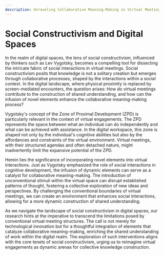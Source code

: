 ```yaml
---
description: Unraveling Collaborative Meaning-Making in Virtual Meetings
---
```


# Social Constructivism and Digital Spaces

In the realm of digital spaces, the lens of social constructivism, influenced by thinkers such as Lev Vygotsky, becomes a compelling tool for dissecting the intricate fabric of social interactions in virtual meetings. Social constructivism posits that knowledge is not a solitary creation but emerges through collaborative processes, shaped by the interactions within a social context. In the digital landscape, where physical proximity is replaced by screen-mediated encounters, the question arises: How do virtual meetings contribute to the construction of shared understanding, and how can the infusion of novel elements enhance the collaborative meaning-making process?

Vygotsky's concept of the Zone of Proximal Development (ZPD) is particularly relevant in the context of virtual engagements. The ZPD represents the space between what an individual can do independently and what can be achieved with assistance. In the digital workspace, this zone is shaped not only by the individual's cognitive abilities but also by the affordances and constraints of the virtual environment. Virtual meetings, with their structured agendas and often detached nature, might inadvertently limit the expansive potential of the ZPD.

Herein lies the significance of incorporating novel elements into virtual interactions. Just as Vygotsky emphasized the role of social interactions in cognitive development, the infusion of dynamic elements can serve as a catalyst for collaborative meaning-making. The introduction of unconventional stimuli within the virtual space can disrupt established patterns of thought, fostering a collective exploration of new ideas and perspectives. By challenging the conventional boundaries of virtual meetings, we can create an environment that enhances social interactions, allowing for a more dynamic construction of shared understanding.

As we navigate the landscape of social constructivism in digital spaces, our research hints at the imperative to transcend the limitations posed by conventional virtual meeting structures. The call is not merely for technological innovation but for a thoughtful integration of elements that catalyze collaborative meaning-making, enriching the shared understanding of work within the digital realm. The exploration of such interventions aligns with the core tenets of social constructivism, urging us to reimagine virtual engagements as dynamic arenas for collective knowledge construction.
